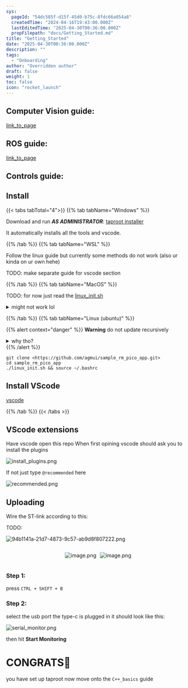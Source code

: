 ```yaml
---
sys:
  pageId: "54dc585f-d15f-45d0-b75c-8fdc66a854a8"
  createdTime: "2024-04-16T19:43:00.000Z"
  lastEditedTime: "2025-04-30T00:36:00.000Z"
  propFilepath: "docs/Getting_Started.md"
title: "Getting_Started"
date: "2025-04-30T00:36:00.000Z"
description: ""
tags:
  - "Onboarding"
author: "Overridden author"
draft: false
weight: 1
toc: false
icon: "rocket_launch"
---
```


## Computer Vision guide:

[link_to_page](86d45bc0-388b-4d26-8848-44f255f73d0e)

## ROS guide:

[link_to_page](3c76c1de-ec8f-46d6-8b0a-294005edc2d5)

## Controls guide:

## Install

{{< tabs tabTotal="4">}}
{{% tab tabName="Windows" %}}

Download and run _**AS ADMINISTRATOR**_: [taproot installer](https://github.com/Thornbots/TeachingFreshies/releases/tag/1.0)

It automatically installs all the tools and vscode.

{{% /tab %}}
{{% tab tabName="WSL" %}}

Follow the linux guide but currently some methods do not work (also ur kinda on ur own hehe)

TODO: make separate guide for vscode section

{{% /tab %}}
{{% tab tabName="MacOS" %}}

TODO: for now just read the [linux_init.sh](https://github.com/agmui/sample_rm_pico_app/blob/main/linux_init.sh)

<details>
<summary>might not work lol</summary>

`brew install libusb pkg-config`

Next install: [vscode](https://code.visualstudio.com/Download)

</details>

{{% /tab %}}
{{% tab tabName="Linux (ubuntu)" %}}

{{% alert context="danger" %}}
**Warning** do not update recursively
<details>
<summary>why tho?</summary>
There are some submodules that may go on for a while (like tinyusb) and I highly
recommend you don't need to get them.
If you want to see what submodules I update just look in `linux_init.sh`
</details>
{{% /alert %}}

```shell
git clone <https://github.com/agmui/sample_rm_pico_app.git>
cd sample_rm_pico_app
./linux_init.sh && source ~/.bashrc
```

## Install VScode

[vscode](https://code.visualstudio.com/Download)

{{% /tab %}}
{{< /tabs >}}

## VScode extensions

Have vscode open this repo
When first opining vscode should ask you to install the plugins

![install_plugins.png](https://prod-files-secure.s3.us-west-2.amazonaws.com/d518164a-d88e-44d1-a4ee-3adb3bd8bce0/89bd30f0-1825-4e77-867b-0a41ce370880/install_plugins.png?X-Amz-Algorithm=AWS4-HMAC-SHA256&X-Amz-Content-Sha256=UNSIGNED-PAYLOAD&X-Amz-Credential=ASIAZI2LB4666QEQODO6%2F20250516%2Fus-west-2%2Fs3%2Faws4_request&X-Amz-Date=20250516T132228Z&X-Amz-Expires=3600&X-Amz-Security-Token=IQoJb3JpZ2luX2VjEI3%2F%2F%2F%2F%2F%2F%2F%2F%2F%2FwEaCXVzLXdlc3QtMiJHMEUCIQCRseL4cip%2FFFNYQ0%2FnARjoPdWjdgvlUgLFAsWOhGiO6QIgQa%2B8su43kgiVlCyLwL%2BcSus9fx5F0A9gcccdtTFlG%2F0q%2FwMIRRAAGgw2Mzc0MjMxODM4MDUiDCmJ9uBGhvoLr8cuVircA0L3YWCQTTkZAtEnIlZ1Hlv%2BYm%2FIjrARwLbUEiOilkvvGDuYYDUa2YhMvuhuWHalTEhAOuBJ7aXn2kqxRi90v9QSEPQM8%2B6fIjKyIH7%2B6ClJ3HRCUpRekn7avVa6LEZGxABQf918TOOBCgj2YwKcdjkgxvOWZ7G5Hp07qF5YDyRTTNK9ffh%2FTzrMLuxq6szSz5CyGhi%2BaPik7Lcgq1gYGEzCqXuQRXf%2BE7SxaNvtDoazOL0f0sgil%2F87k1An%2BaCxWy%2B9%2BIaSyEwPNLujso0aOBoJPQaEB1%2FvMPYeX4QS2%2FHof65wHYH4PGDrbrDBAb%2FLF%2FxkbLEKSff4jpf76LhTnwnXTGoqVr2QSluO88uLC0CTU4V%2BHC5m711FbiVnksvrzBQOZC5OHxRykSbhr%2FvSQqm4biabeyDrcIRz4IyURum4HQVSVw0bAMEkn2ip4xDxtbQ5fuCWcjs%2BA4zcnQHDCEDOtZLn3ue9uEUHXD2hroAVU4sgbfZw0aanCX1pc7g82T6dMsMFYhrAbyX5POFc1jBbyn1EKc%2FGABZjmUGXyYipnugrBiYWf7kMwQHOyEpQpz1bPGw8%2FeEK5r%2FfUOQB5EpaCPz61ECDTzfGA2g0Epvfqdrv32NjuXzaJ5mYMMnbnMEGOqUBL5iXxdV4ah%2FEnDo7WJjbKq4nDCXkTRC97GjyjytuFBaSFu8Qzoijbrp8hLL1FGVnAYufy3tIqFRWstdBQ79GwsI8yJzE3jckJgcfXOrxi1lBdSnBUO6nY%2FOMBj%2FoAwBAp9m8fdmC%2B8V%2B7T8tvUZQeeYCEMlJWXXIoS6oIqgnqdUBlAtov%2BiI7ubxkeHoswC%2BDDhcInPw6wnGaccmYiQTEdKzaFfv&X-Amz-Signature=a2256ba8aa51a7e008c7ea6ee74a0898cec35102eda93744eb4c74cad50d32f7&X-Amz-SignedHeaders=host&x-id=GetObject)

If not just type `@recommended` here  

![recommended.png](https://prod-files-secure.s3.us-west-2.amazonaws.com/d518164a-d88e-44d1-a4ee-3adb3bd8bce0/61e661e9-5d85-4dfc-be0d-8d2097a5e793/recommended.png?X-Amz-Algorithm=AWS4-HMAC-SHA256&X-Amz-Content-Sha256=UNSIGNED-PAYLOAD&X-Amz-Credential=ASIAZI2LB4666QEQODO6%2F20250516%2Fus-west-2%2Fs3%2Faws4_request&X-Amz-Date=20250516T132228Z&X-Amz-Expires=3600&X-Amz-Security-Token=IQoJb3JpZ2luX2VjEI3%2F%2F%2F%2F%2F%2F%2F%2F%2F%2FwEaCXVzLXdlc3QtMiJHMEUCIQCRseL4cip%2FFFNYQ0%2FnARjoPdWjdgvlUgLFAsWOhGiO6QIgQa%2B8su43kgiVlCyLwL%2BcSus9fx5F0A9gcccdtTFlG%2F0q%2FwMIRRAAGgw2Mzc0MjMxODM4MDUiDCmJ9uBGhvoLr8cuVircA0L3YWCQTTkZAtEnIlZ1Hlv%2BYm%2FIjrARwLbUEiOilkvvGDuYYDUa2YhMvuhuWHalTEhAOuBJ7aXn2kqxRi90v9QSEPQM8%2B6fIjKyIH7%2B6ClJ3HRCUpRekn7avVa6LEZGxABQf918TOOBCgj2YwKcdjkgxvOWZ7G5Hp07qF5YDyRTTNK9ffh%2FTzrMLuxq6szSz5CyGhi%2BaPik7Lcgq1gYGEzCqXuQRXf%2BE7SxaNvtDoazOL0f0sgil%2F87k1An%2BaCxWy%2B9%2BIaSyEwPNLujso0aOBoJPQaEB1%2FvMPYeX4QS2%2FHof65wHYH4PGDrbrDBAb%2FLF%2FxkbLEKSff4jpf76LhTnwnXTGoqVr2QSluO88uLC0CTU4V%2BHC5m711FbiVnksvrzBQOZC5OHxRykSbhr%2FvSQqm4biabeyDrcIRz4IyURum4HQVSVw0bAMEkn2ip4xDxtbQ5fuCWcjs%2BA4zcnQHDCEDOtZLn3ue9uEUHXD2hroAVU4sgbfZw0aanCX1pc7g82T6dMsMFYhrAbyX5POFc1jBbyn1EKc%2FGABZjmUGXyYipnugrBiYWf7kMwQHOyEpQpz1bPGw8%2FeEK5r%2FfUOQB5EpaCPz61ECDTzfGA2g0Epvfqdrv32NjuXzaJ5mYMMnbnMEGOqUBL5iXxdV4ah%2FEnDo7WJjbKq4nDCXkTRC97GjyjytuFBaSFu8Qzoijbrp8hLL1FGVnAYufy3tIqFRWstdBQ79GwsI8yJzE3jckJgcfXOrxi1lBdSnBUO6nY%2FOMBj%2FoAwBAp9m8fdmC%2B8V%2B7T8tvUZQeeYCEMlJWXXIoS6oIqgnqdUBlAtov%2BiI7ubxkeHoswC%2BDDhcInPw6wnGaccmYiQTEdKzaFfv&X-Amz-Signature=df143e4545c842c746c3874ad06f1e19ac89d9c3ac1804a5c503a00f0e14a951&X-Amz-SignedHeaders=host&x-id=GetObject)

## Uploading

Wire the ST-link according to this:

TODO:

![94b1141a-21d7-4873-9c57-ab9d8f807222.png](https://prod-files-secure.s3.us-west-2.amazonaws.com/d518164a-d88e-44d1-a4ee-3adb3bd8bce0/e5fad17d-ab82-4300-9f4c-505ab4b1202c/94b1141a-21d7-4873-9c57-ab9d8f807222.png?X-Amz-Algorithm=AWS4-HMAC-SHA256&X-Amz-Content-Sha256=UNSIGNED-PAYLOAD&X-Amz-Credential=ASIAZI2LB4666QEQODO6%2F20250516%2Fus-west-2%2Fs3%2Faws4_request&X-Amz-Date=20250516T132228Z&X-Amz-Expires=3600&X-Amz-Security-Token=IQoJb3JpZ2luX2VjEI3%2F%2F%2F%2F%2F%2F%2F%2F%2F%2FwEaCXVzLXdlc3QtMiJHMEUCIQCRseL4cip%2FFFNYQ0%2FnARjoPdWjdgvlUgLFAsWOhGiO6QIgQa%2B8su43kgiVlCyLwL%2BcSus9fx5F0A9gcccdtTFlG%2F0q%2FwMIRRAAGgw2Mzc0MjMxODM4MDUiDCmJ9uBGhvoLr8cuVircA0L3YWCQTTkZAtEnIlZ1Hlv%2BYm%2FIjrARwLbUEiOilkvvGDuYYDUa2YhMvuhuWHalTEhAOuBJ7aXn2kqxRi90v9QSEPQM8%2B6fIjKyIH7%2B6ClJ3HRCUpRekn7avVa6LEZGxABQf918TOOBCgj2YwKcdjkgxvOWZ7G5Hp07qF5YDyRTTNK9ffh%2FTzrMLuxq6szSz5CyGhi%2BaPik7Lcgq1gYGEzCqXuQRXf%2BE7SxaNvtDoazOL0f0sgil%2F87k1An%2BaCxWy%2B9%2BIaSyEwPNLujso0aOBoJPQaEB1%2FvMPYeX4QS2%2FHof65wHYH4PGDrbrDBAb%2FLF%2FxkbLEKSff4jpf76LhTnwnXTGoqVr2QSluO88uLC0CTU4V%2BHC5m711FbiVnksvrzBQOZC5OHxRykSbhr%2FvSQqm4biabeyDrcIRz4IyURum4HQVSVw0bAMEkn2ip4xDxtbQ5fuCWcjs%2BA4zcnQHDCEDOtZLn3ue9uEUHXD2hroAVU4sgbfZw0aanCX1pc7g82T6dMsMFYhrAbyX5POFc1jBbyn1EKc%2FGABZjmUGXyYipnugrBiYWf7kMwQHOyEpQpz1bPGw8%2FeEK5r%2FfUOQB5EpaCPz61ECDTzfGA2g0Epvfqdrv32NjuXzaJ5mYMMnbnMEGOqUBL5iXxdV4ah%2FEnDo7WJjbKq4nDCXkTRC97GjyjytuFBaSFu8Qzoijbrp8hLL1FGVnAYufy3tIqFRWstdBQ79GwsI8yJzE3jckJgcfXOrxi1lBdSnBUO6nY%2FOMBj%2FoAwBAp9m8fdmC%2B8V%2B7T8tvUZQeeYCEMlJWXXIoS6oIqgnqdUBlAtov%2BiI7ubxkeHoswC%2BDDhcInPw6wnGaccmYiQTEdKzaFfv&X-Amz-Signature=84b600ace399b95a1060271f605deabea8c4f97d338b9a592f418bbe773add4a&X-Amz-SignedHeaders=host&x-id=GetObject)

<div style="display: flex;flex-direction: row; column-gap:10px; max-width: 630px;justify-content: center;">
<div>

![image.png](https://prod-files-secure.s3.us-west-2.amazonaws.com/d518164a-d88e-44d1-a4ee-3adb3bd8bce0/210ecb78-1116-4d7b-b9b7-2292f66fa2c2/image.png?X-Amz-Algorithm=AWS4-HMAC-SHA256&X-Amz-Content-Sha256=UNSIGNED-PAYLOAD&X-Amz-Credential=ASIAZI2LB466RAD3F3M5%2F20250516%2Fus-west-2%2Fs3%2Faws4_request&X-Amz-Date=20250516T132235Z&X-Amz-Expires=3600&X-Amz-Security-Token=IQoJb3JpZ2luX2VjEI3%2F%2F%2F%2F%2F%2F%2F%2F%2F%2FwEaCXVzLXdlc3QtMiJHMEUCIB9v0SwUxu2e3U3QId%2BcTINpTaFAGNq4qxNz7ie3WLdHAiEA1qSES0zWe2CXsYE9CREVm39uqCgEn2rB%2Bf6X2F1rgeYq%2FwMIRRAAGgw2Mzc0MjMxODM4MDUiDHJyrF5btH%2FTQOWpwSrcA%2F4xZuZugvB7TcYUT2sxQiZzBm59MEKy4%2ByZO0UnmohGcxuOGLcic6jiB%2BucqcffqKYJOkS9j%2FWhKluQh%2BLUSFheY8G7lQc76SoFWBZM7lMpKVNtKNuqcTLeO33XRGQrHosErZ7fHV0Oe02WZzJmTchUPIfMGQfR0841TJOPwluha4SFBLejrbfcYLxInrOaY6Gp%2FkEUE2LgfF2ZDPjOX%2FNgtMfAHBMBxBqxtL%2BBwy0rbNUK%2F0gF0nQojUAxgIZdBJ5LTqiUDqiPkBWl0Wnj%2F8M53XYFpYJ6zRscLF8KzbWcenlHSaYKpSxzGjMweZwyHQdPpFrWYgq5Dvo0m7ES8w%2BdXTdBPN1ATnmsgo6cHpuAQXb1c7a%2Fgp9xEXBYBt7h2Hv%2BUXdSQ60pil9LMwEJzOdX%2FPA2dP2nTO%2FCYv5boefHVNmQp49ETLmoQ9nNkxVr0%2FqSxuJwxzdnqIIztQo1DF4DbYZEZb4Tvq6sK2JyHEISx%2FEI9n43HwWHEx7jGUVS0gBmdNumD74vfHH%2FSiCH6Z7BHKa839PemR5rqrDSfxsiP%2FM%2FLKgyMUwQOIRXTcmEx6mfj4jaMdiVzgEcJdQ6iQQvoG4CT9EY3w2Ypi5yoCKBaIjInXl7sWwGkF3SMJjcnMEGOqUBbxLKWcgOnjfQJ1LwYYKPRMlbLarm8VYKGViPYSfy2CfXuwQ98jM44oMEJ%2BirLRHI71M%2BwQhJYWCu4JtjtiyJGCkorG%2Fi%2B3GvIGGWsfx1%2B2XrvehHmuhETD%2FIbUaXvKop08T436c1Neu38aBJU1Rv%2BuMdqzk3wZ0%2BALQUN%2BElRbCBtnyEQi7kOOC44enmuwqqvv0acTdlmaoOnqxy%2B%2BZIUEhwBhIc&X-Amz-Signature=f1d99c57e9bf9229d28fc961a2f24e17a161fcb341754cf15d7f690cb23be2dd&X-Amz-SignedHeaders=host&x-id=GetObject)

</div>
<div>

![image.png](https://prod-files-secure.s3.us-west-2.amazonaws.com/d518164a-d88e-44d1-a4ee-3adb3bd8bce0/33a0fd0f-8ca6-4a86-8e09-26e95ded1fff/image.png?X-Amz-Algorithm=AWS4-HMAC-SHA256&X-Amz-Content-Sha256=UNSIGNED-PAYLOAD&X-Amz-Credential=ASIAZI2LB466R7B227OA%2F20250516%2Fus-west-2%2Fs3%2Faws4_request&X-Amz-Date=20250516T132235Z&X-Amz-Expires=3600&X-Amz-Security-Token=IQoJb3JpZ2luX2VjEI3%2F%2F%2F%2F%2F%2F%2F%2F%2F%2FwEaCXVzLXdlc3QtMiJIMEYCIQDTXJXozH%2BvFhFZXOPumpsawUEZrZxHkFu86I18OpcZ3AIhAJcQsVLK8MZPrKz7iQB1xdIrbQ9f6SCCpxe7XgsKuc9cKv8DCEUQABoMNjM3NDIzMTgzODA1IgxQ3WWXru0HNVLIIF0q3AM3ETHFi3h5o0ElggQoUiR5aNSGSuu7aNnWk%2FLR7ER7qlYYuTEvweZtkVpmTc0fPOFfTSFoLlruDeUa1D%2FPEVrseH8EvG3P0Anf1vkTJejtrCA6Nvoei3PDR1zS75IS3a6LuM53FUqM%2FqOzXoJUqLxzU6cIRWGR%2FQWZvC99jFOO205R0T4%2BlpT8%2FIHzsk6dW4CnqARaL5wuNFlksFaiAHKQikcOJWeQEzSxMGZHPeRHpk1sjFKywH6SIpHDX7umULBEAm1c3uIicXBuDbGbMgpu6x86%2Bqn%2BMoLM03EALuiXHwtAawhNebFtkOqIUCN%2FQNcA%2BYLkojsADf77EMa0clZi8VySevOG9Wf7plh7OlioluAsA4i3KhrpCf79EccHXB5ywUmxn8zRnq2Y1OuQctC95gVUVmEXIHoXxtaWh%2FgVrSti582IwU2u%2B%2BKlm4aZaENR5pjrtDzjgcrkxCJLHXtz%2BruNLpaaklev2vbchkmQL%2FgBXQ%2FZfsOilDObzbKVPz6hHlBmACEnXWjHd2o4A8T%2FDE30sOrvOYMjSh12UzRuq%2FGOZsQ1XnqSHXtsF26NXIQPKt9f0unY44X2Pc3RggjuqN811utF38GLTtoUZOvTeBQ7XAajKW07Gq5DjTCU25zBBjqkAcmluPkHn2N%2F%2BqO8BFqXdy%2B8rpSRLrA2soMwxebfoTjGGinbqub2jbOcJYBEYPSr7VWocoWdTcTxMeU5ssoquN49dk%2Bv%2BgFCalZMIBS8U3Qphp%2FcRAOO9JlvYbRctiyFOCSx2Bu%2FUZzIw%2F6mfMGYjh4vKbE6IlHi%2BUtCsaSTF6q4Sby7GnjMrTM14yOpKDR8zzsqifR2Prr1D0giPJnzQZmtyZHu&X-Amz-Signature=ac8dbd75684bf917b87feda7425d1a356107ae40fdacea5e7caae513bc9186dc&X-Amz-SignedHeaders=host&x-id=GetObject)

</div>
</div>

### Step 1:

press `CTRL + SHIFT + B`

### Step 2:

select the usb port the type-c is plugged in it should look like this:

![serial_monitor.png](https://prod-files-secure.s3.us-west-2.amazonaws.com/d518164a-d88e-44d1-a4ee-3adb3bd8bce0/f03f4774-05d4-4393-b6a0-d5efb6d315ab/serial_monitor.png?X-Amz-Algorithm=AWS4-HMAC-SHA256&X-Amz-Content-Sha256=UNSIGNED-PAYLOAD&X-Amz-Credential=ASIAZI2LB4666QEQODO6%2F20250516%2Fus-west-2%2Fs3%2Faws4_request&X-Amz-Date=20250516T132228Z&X-Amz-Expires=3600&X-Amz-Security-Token=IQoJb3JpZ2luX2VjEI3%2F%2F%2F%2F%2F%2F%2F%2F%2F%2FwEaCXVzLXdlc3QtMiJHMEUCIQCRseL4cip%2FFFNYQ0%2FnARjoPdWjdgvlUgLFAsWOhGiO6QIgQa%2B8su43kgiVlCyLwL%2BcSus9fx5F0A9gcccdtTFlG%2F0q%2FwMIRRAAGgw2Mzc0MjMxODM4MDUiDCmJ9uBGhvoLr8cuVircA0L3YWCQTTkZAtEnIlZ1Hlv%2BYm%2FIjrARwLbUEiOilkvvGDuYYDUa2YhMvuhuWHalTEhAOuBJ7aXn2kqxRi90v9QSEPQM8%2B6fIjKyIH7%2B6ClJ3HRCUpRekn7avVa6LEZGxABQf918TOOBCgj2YwKcdjkgxvOWZ7G5Hp07qF5YDyRTTNK9ffh%2FTzrMLuxq6szSz5CyGhi%2BaPik7Lcgq1gYGEzCqXuQRXf%2BE7SxaNvtDoazOL0f0sgil%2F87k1An%2BaCxWy%2B9%2BIaSyEwPNLujso0aOBoJPQaEB1%2FvMPYeX4QS2%2FHof65wHYH4PGDrbrDBAb%2FLF%2FxkbLEKSff4jpf76LhTnwnXTGoqVr2QSluO88uLC0CTU4V%2BHC5m711FbiVnksvrzBQOZC5OHxRykSbhr%2FvSQqm4biabeyDrcIRz4IyURum4HQVSVw0bAMEkn2ip4xDxtbQ5fuCWcjs%2BA4zcnQHDCEDOtZLn3ue9uEUHXD2hroAVU4sgbfZw0aanCX1pc7g82T6dMsMFYhrAbyX5POFc1jBbyn1EKc%2FGABZjmUGXyYipnugrBiYWf7kMwQHOyEpQpz1bPGw8%2FeEK5r%2FfUOQB5EpaCPz61ECDTzfGA2g0Epvfqdrv32NjuXzaJ5mYMMnbnMEGOqUBL5iXxdV4ah%2FEnDo7WJjbKq4nDCXkTRC97GjyjytuFBaSFu8Qzoijbrp8hLL1FGVnAYufy3tIqFRWstdBQ79GwsI8yJzE3jckJgcfXOrxi1lBdSnBUO6nY%2FOMBj%2FoAwBAp9m8fdmC%2B8V%2B7T8tvUZQeeYCEMlJWXXIoS6oIqgnqdUBlAtov%2BiI7ubxkeHoswC%2BDDhcInPw6wnGaccmYiQTEdKzaFfv&X-Amz-Signature=89bf93b2ee58e6496b4e578176a62922f96e857268764075f345476f77d25c8d&X-Amz-SignedHeaders=host&x-id=GetObject)

then hit **Start Monitoring**

# CONGRATS🎉

you have set up taproot now move onto the `C++_basics` guide
